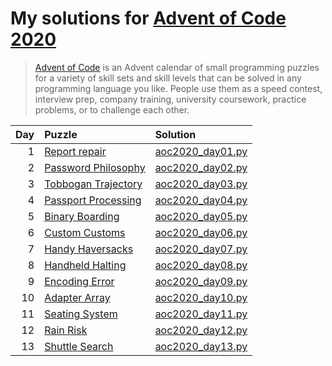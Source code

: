 # My solutions for [Advent of Code 2020](https://adventofcode.com/2020)

> [Advent of Code](https://adventofcode.com/2020/about) is an Advent calendar of small
> programming puzzles for a variety of skill sets and skill levels that can be solved in
> any programming language you like. People use them as a speed contest, interview prep,
> company training, university coursework, practice problems, or to challenge each other.

| Day | Puzzle                                                     | Solution                             |
| --: | :--------------------------------------------------------- | :----------------------------------- |
|   1 | [Report repair](https://adventofcode.com/2020/day/1)       | [aoc2020_day01.py](aoc2020_day01.py) |
|   2 | [Password Philosophy](https://adventofcode.com/2020/day/2) | [aoc2020_day02.py](aoc2020_day02.py) |
|   3 | [Tobbogan Trajectory](https://adventofcode.com/2020/day/3) | [aoc2020_day03.py](aoc2020_day03.py) |
|   4 | [Passport Processing](https://adventofcode.com/2020/day/4) | [aoc2020_day04.py](aoc2020_day04.py) |
|   5 | [Binary Boarding](https://adventofcode.com/2020/day/5)     | [aoc2020_day05.py](aoc2020_day05.py) |
|   6 | [Custom Customs](https://adventofcode.com/2020/day/6)      | [aoc2020_day06.py](aoc2020_day06.py) |
|   7 | [Handy Haversacks](https://adventofcode.com/2020/day/7)    | [aoc2020_day07.py](aoc2020_day07.py) |
|   8 | [Handheld Halting](https://adventofcode.com/2020/day/8)    | [aoc2020_day08.py](aoc2020_day08.py) |
|   9 | [Encoding Error](https://adventofcode.com/2020/day/9)      | [aoc2020_day09.py](aoc2020_day09.py) |
|  10 | [Adapter Array](https://adventofcode.com/2020/day/10)      | [aoc2020_day10.py](aoc2020_day10.py) |
|  11 | [Seating System](https://adventofcode.com/2020/day/11)     | [aoc2020_day11.py](aoc2020_day11.py) |
|  12 | [Rain Risk](https://adventofcode.com/2020/day/12)          | [aoc2020_day12.py](aoc2020_day12.py) |
|  13 | [Shuttle Search](https://adventofcode.com/2020/day/13)     | [aoc2020_day13.py](aoc2020_day13.py) |
